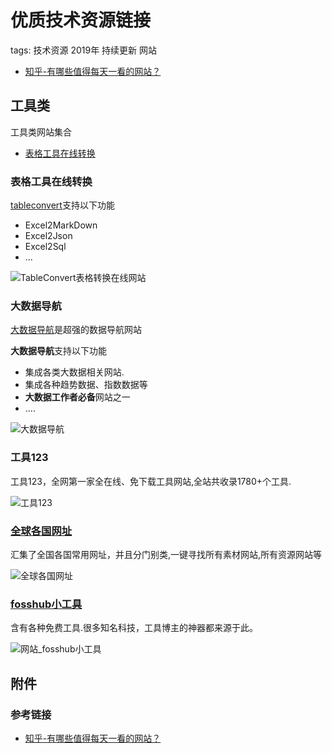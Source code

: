 # 优质技术资源链接

tags: 技术资源 2019年 持续更新 网站


- [知乎-有哪些值得每天一看的网站？](https://www.zhihu.com/question/26440561/answer/827796003)


## 工具类

工具类网站集合

- [表格工具在线转换](https://tableconvert.com/?output=text)

### 表格工具在线转换

[tableconvert](https://tableconvert.com/?output=text)支持以下功能

- Excel2MarkDown
- Excel2Json
- Excel2Sql
- ...

![TableConvert表格转换在线网站](/awesome-it/images/TableConvert_20191028.png)

### 大数据导航

[大数据导航](https://hao.199it.com/)是超强的数据导航网站

**大数据导航**支持以下功能

- 集成各类大数据相关网站.
- 集成各种趋势数据、指数数据等
- **大数据工作者必备**网站之一
- ....

![大数据导航](/awesome-it/images/网站_大数据导航_20191028100618.png)

### 工具123

工具123，全网第一家全在线、免下载工具网站,全站共收录1780+个工具.

![工具123](/awesome-it/images/网站_工具123_20191028102002.png)

### [全球各国网址](http://www.world68.com/)

汇集了全国各国常用网址，并且分门别类,一键寻找所有素材网站,所有资源网站等

![全球各国网址](/awesome-it/images/网站_世界各国网址_20191028102337.png)

### [fosshub小工具](https://www.fosshub.com/)

含有各种免费工具.很多知名科技，工具博主的神器都来源于此。

![网站_fosshub小工具](/awesome-it/images/网站_fosshub小工具_20191028103656.png)

## 附件

### 参考链接

- [知乎-有哪些值得每天一看的网站？](https://www.zhihu.com/question/26440561/answer/827796003)
